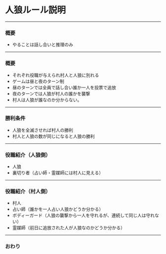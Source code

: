 # 人狼ルール説明
---

### 概要

* やることは話し合いと推理のみ
---

### 概要
* それぞれ役職が与えられ村人と人狼に別れる
* ゲームは昼と夜のターン制
* 昼のターンでは全員で話し合い誰か一人を投票で追放
* 夜のターンでは人狼が村人の誰かを襲撃
* 村人は人狼が誰なのか分からない。
---

### 勝利条件
* 人狼を全滅させれば村人の勝利
* 村人と人狼の数が同じになると人狼の勝利
---

### 役職紹介（人狼側）
* 人狼
* 裏切り者（占い師・霊媒師には村人に見える）
---

### 役職紹介（村人側）
* 村人
* 占い師（誰かを一人占い人狼かどうか分かる）
* ボディーガード（人狼の襲撃から一人を守れるが、連続して同じ人は守れない）
* 霊媒師（前日に追放された人が人狼なのかどうか分かる）
---

### おわり
